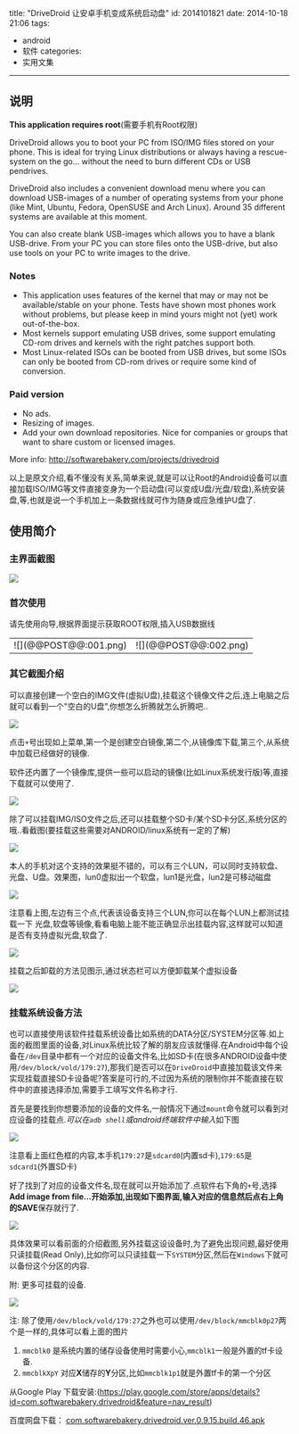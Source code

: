 title: "DriveDroid 让安卓手机变成系统启动盘"
id: 2014101821
date: 2014-10-18 21:06
tags: 
- android
- 软件
categories:
- 实用文集
---

## 说明

  **This application requires root**(需要手机有Root权限)

  DriveDroid allows you to boot your PC from ISO/IMG files stored on your phone. This is ideal for trying Linux distributions or always having a rescue-system on the go... without the need to burn different CDs or USB pendrives.

  DriveDroid also includes a convenient download menu where you can download USB-images of a number of operating systems from your phone (like Mint, Ubuntu, Fedora, OpenSUSE and Arch Linux). Around 35 different systems are available at this moment.
  
  You can also create blank USB-images which allows you to have a blank USB-drive. From your PC you can store files onto the USB-drive, but also use tools on your PC to write images to the drive.
<!--more-->
### Notes
* This application uses features of the kernel that may or may not be available/stable on your phone. Tests have shown most phones work without problems, but please keep in mind yours might not (yet) work out-of-the-box.
* Most kernels support emulating USB drives, some support emulating CD-rom drives and kernels with the right patches support both.
* Most Linux-related ISOs can be booted from USB drives, but some ISOs can only be booted from CD-rom drives or require some kind of conversion.

### Paid version
* No ads.
* Resizing of images.
* Add your own download repositories. Nice for companies or groups that want to share custom or licensed images.

More info: http://softwarebakery.com/projects/drivedroid

以上是原文介绍,看不懂没有关系,简单来说,就是可以让Root的Android设备可以直接加载ISO/IMG等文件直接变身为一个启动盘(可以变成U盘/光盘/软盘),系统安装盘,等,也就是说一个手机加上一条数据线就可作为随身或应急维护U盘了.

## 使用简介

### 主界面截图

![](@@POST@@:01.png)

### 首次使用

  请先使用向导,根据界面提示获取ROOT权限,插入USB数据线
<table><tr><td>![](@@POST@@:001.png)</td><td>![](@@POST@@:002.png)</td></tr></table>

### 其它截图介绍

  可以直接创建一个空白的IMG文件(虚拟U盘),挂载这个镜像文件之后,连上电脑之后就可以看到一个"空白的U盘",你想怎么折腾就怎么折腾吧..

![](@@POST@@:02.png)

点击`+`号出现如上菜单,第一个是创建空白镜像,第二个,从镜像库下载,第三个,从系统中加载已经做好的镜像.

软件还内置了一个镜像库,提供一些可以启动的镜像(比如Linux系统发行版)等,直接下载就可以使用了.

![](@@POST@@:03.png)

除了可以挂载IMG/ISO文件之后,还可以挂载整个SD卡/某个SD卡分区,系统分区的哦..看截图(要挂载这些需要对ANDROID/linux系统有一定的了解)

![](@@POST@@:04.png)

本人的手机对这个支持的效果挺不错的，可以有三个LUN，可以同时支持软盘、光盘、U盘。效果图，lun0虚拟出一个软盘，lun1是光盘，lun2是可移动磁盘

![](@@POST@@:05.png)

注意看上图,左边有三个点,代表该设备支持三个LUN,你可以在每个LUN上都测试挂载一下 光盘,软盘等镜像,看看电脑上能不能正确显示出挂载内容,这样就可以知道是否有支持虚拟光盘,软盘了.

![](@@POST@@:06.png)

挂载之后卸载的方法见图示,通过状态栏可以方便卸载某个虚拟设备

![](@@POST@@:07.png)

### 挂载系统设备方法

  也可以直接使用该软件挂载系统设备比如系统的DATA分区/SYSTEM分区等.如上面的截图里面的设备,对Linux系统比较了解的朋友应该就懂得.在Android中每个设备在`/dev`目录中都有一个对应的设备文件名,比如SD卡(在很多ANDROID设备中使用`/dev/block/vold/179:27`),那我们是否可以在`DriveDroid`中直接加载该文件来实现挂载直接SD卡设备呢?答案是可行的,不过因为系统的限制你并不能直接在软件中的直接选择添加,需要手工填写文件名称才行.

  首先是要找到你想要添加的设备的文件名,一般情况下通过`mount`命令就可以看到对应设备的挂载点.*可以在`adb shell`或android终端软件中输入*如下图

  ![](@@POST@@:08.png)

  注意看上面红色框的内容,本手机`179:27`是`sdcard0`(内置sd卡),`179:65`是`sdcard1`(外置SD卡)

  好了找到了对应的设备文件名,现在就可以开始添加了.点软件右下角的`+`号,选择**Add image from file...**开始添加,出现如下图界面,输入对应的信息然后点右上角的**SAVE**保存就行了.

  ![](@@POST@@:09.png)

  具体效果可以看前面的介绍截图,另外挂载这设设备时,为了避免出现问题,最好使用只读挂载(Read Only),比如你可以只读挂载一下`SYSTEM`分区,然后在`Windows`下就可以备份这个分区的内容.

  附: 更多可挂载的设备.

  ![](@@POST@@:10.png)
  
  注: 除了使用`/dev/block/vold/179:27`之外也可以使用`/dev/block/mmcblk0p27`两个是一样的,具体可以看上面的图片

  1. `mmcblk0`   是系统内置的储存设备使用时需要小心,`mmcblk1`一般是外置的tf卡设备.
  2. `mmcblkXpY` 对应**X**储存的**Y**分区,比如`mmcblk1p1`就是外置tf卡的第一个分区

从Google Play 下载安装:(https://play.google.com/store/apps/details?id=com.softwarebakery.drivedroid&feature=nav_result)

百度网盘下载： [com.softwarebakery.drivedroid.ver.0.9.15.build.46.apk](http://pan.baidu.com/s/1qWluroS)